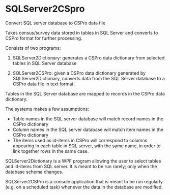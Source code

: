 # SQLServer2CSpro
Convert SQL server database to CSPro data file

Takes census/survey data stored in tables in SQL Server and converts to CSPro format for further processing.

Consists of two programs:

1. SQLServer2Dictionary: generates a CSPro data dictionary from selected tables in SQL Server database

2. SQLServer2CSPro: given a CSPro data dictionary generated by SQLServer2Dictionary, converts data from the SQL Server database to a CSPro data file in text format.

Tables in the SQL Server database are mapped to records in the CSPro data dictionary.

The systems makes a few assumptions:

* Table names in the SQL server database will match record names in the CSPro dictionary
* Column names in the SQL server database will match item names in the CSPro dictionary
* The items used as id-items in CSPro will correspond to columns appearing in each table in SQL server, with the same name, in order to link together rows in the same case.

SQLServer2Dictionary is a WPF program allowing the user to select tables and id-items from SQL server. It is meant to be run rarely; only when the database schema changes.

SQLServer2CSPro is a console application that is meant to be run regularly (e.g. on a scheduled task) whenever the data in the database are modified.
